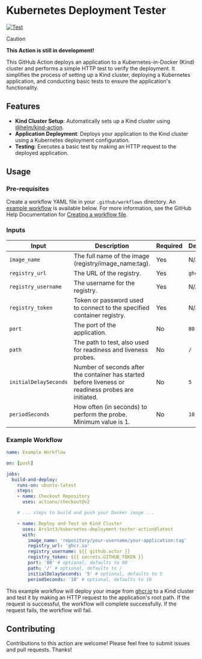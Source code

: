 # Kubernetes Deployment Tester

[![Test](https://github.com/Arv1nt3/kubernetes-deployment-tester-action/actions/workflows/test.yml/badge.svg?branch=main)](https://github.com/Arv1nt3/kubernetes-deployment-tester-action/actions/workflows/test.yml)

>[!CAUTION]
>**This Action is still in development!**

This GitHub Action deploys an application to a Kubernetes-in-Docker (Kind) cluster and performs a simple HTTP test to verify the deployment. It simplifies the process of setting up a Kind cluster, deploying a Kubernetes application, and conducting basic tests to ensure the application's functionality.

## Features

- **Kind Cluster Setup**: Automatically sets up a Kind cluster using [@helm/kind-action](https://github.com/helm/kind-action).
- **Application Deployment**: Deploys your application to the Kind cluster using a Kubernetes deployment configuration.
- **Testing**: Executes a basic test by making an HTTP request to the deployed application.

## Usage

### Pre-requisites
Create a workflow YAML file in your `.github/workflows` directory. An [example workflow](#example-workflow) is available below. For more information, see the GitHub Help Documentation for [Creating a workflow file](https://docs.github.com/en/actions/using-workflows#creating-a-workflow-file).

### Inputs

| Input              | Description                                                                                          | Required | Default  |
|--------------------|------------------------------------------------------------------------------------------------------|----------|----------|
| `image_name`       | The full name of the image (registry/image_name:tag).                                                | Yes      | N/A      |
| `registry_url`     | The URL of the registry.                                                                             | Yes      | `ghcr.io`|
| `registry_username`| The username for the registry.                                                                       | Yes      | N/A      |
| `registry_token`   | Token or password used to connect to the specified container registry.                               | Yes      | N/A      |
| `port`             | The port of the application.                                                                         | No       | `80`     |
| `path`             | The path to test, also used for readiness and liveness probes.                                       | No       | `/`      |
| `initialDelaySeconds` | Number of seconds after the container has started before liveness or readiness probes are initiated. | No | `5`   |
| `periodSeconds`    | How often (in seconds) to perform the probe. Minimum value is 1.                                     | No       | `10`     |

### Example Workflow

```yaml
name: Example Workflow

on: [push]

jobs:
  build-and-deploy:
    runs-on: ubuntu-latest
    steps:
    - name: Checkout Repository
      uses: actions/checkout@v2

    # ... steps to build and push your Docker image ...

    - name: Deploy and Test on Kind Cluster
      uses: Arv1nt3/kubernetes-deployment-tester-action@latest
      with:
        image_name: 'repository/your-username/your-application:tag'
        registry_url: 'ghcr.io'
        registry_username: ${{ github.actor }}
        registry_token: ${{ secrets.GITHUB_TOKEN }}
        port: '80' # optional, defaults to 80
        path: '/' # optional, defaults to /
        initialDelaySeconds: '5' # optional, defaults to 5
        periodSeconds: '10' # optional, defaults to 10
```
This example workflow will deploy your image from [ghcr.io](https://ghcr.io) to a Kind cluster and test it by making an HTTP request to the application's root path. If the request is successful, the workflow will complete successfully. If the request fails, the workflow will fail.

## Contributing

Contributions to this action are welcome! Please feel free to submit issues and pull requests. Thanks!
